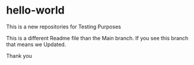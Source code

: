 # hello-world
This is a new repositories for Testing Purposes

This is a different Readme file than the Main branch. If you see this branch that means we Updated.

Thank you
